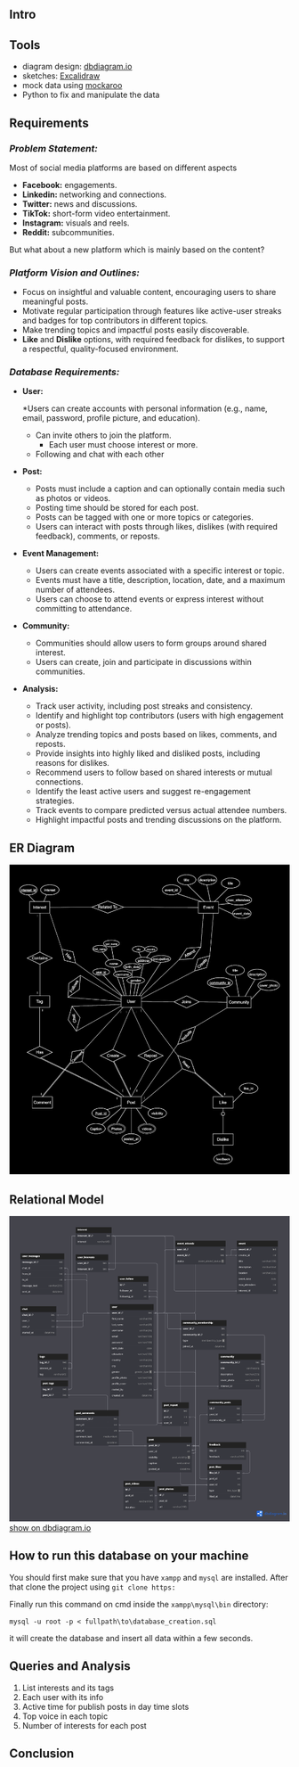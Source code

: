 ## **Intro**

## **Tools**

* diagram design: [dbdiagram.io](https://dbdiagram.io)
* sketches: [Excalidraw](https://excalidraw.com/)
* mock data using [mockaroo](https://www.mockaroo.com/)
* Python to fix and manipulate the data

## Requirements

### *Problem Statement:*

Most of social media platforms are based on different aspects

- **Facebook:** engagements.
- **Linkedin:** networking and connections.
- **Twitter:** news and discussions.
- **TikTok:** short-form video entertainment.
- **Instagram:** visuals and reels.
- **Reddit:** subcommunities.

But what about a new platform which is mainly based on the content?

### *Platform Vision and Outlines:*

* Focus on insightful and valuable content, encouraging users to share meaningful posts.
* Motivate regular participation through features like active-user streaks and badges for top contributors in different topics.
* Make trending topics and impactful posts easily discoverable.
* **Like** and **Dislike** options, with required feedback for dislikes, to support a respectful, quality-focused environment.

### *Database Requirements:*

* **User:**

  *Users can create accounts with personal information (e.g., name, email, password, profile picture, and education).
  * Can invite others to join the platform.
	* Each user must choose interest or more.
  * Following and chat with each other
* **Post:**
  * Posts must include a caption and can optionally contain media such as photos or videos.
  * Posting time should be stored for each post.
  * Posts can be tagged with one or more topics or categories.
  * Users can interact with posts through likes, dislikes (with required feedback), comments, or reposts.
* **Event Management:**
  * Users can create events associated with a specific interest or topic.
  * Events must have a title, description, location, date, and a maximum number of attendees.
  * Users can choose to attend events or express interest without committing to attendance.

* **Community:**
  * Communities should allow users to form groups around shared interest.
  * Users can create, join and participate in discussions within communities.
* **Analysis:**
  * Track user activity, including post streaks and consistency.
  * Identify and highlight top contributors (users with high engagement or posts).
  * Analyze trending topics and posts based on likes, comments, and reposts.
  * Provide insights into highly liked and disliked posts, including reasons for dislikes.
  * Recommend users to follow based on shared interests or mutual connections.
  * Identify the least active users and suggest re-engagement strategies.
  * Track events to compare predicted versus actual attendee numbers.
  * Highlight impactful posts and trending discussions on the platform.

## **ER Diagram**
![Label](./imgs/er_diagram.drawio.svg)
## **Relational Model**
![Relational Model](imgs/relational-model.png "Relational Model")
<a href="https://dbdiagram.io/d/university-DBMS-project-672a3b04e9daa85aca67484d" target="_blank">show on dbdiagram.io</a>

## **How to run this database on your machine**
You should first make sure that you have `xampp` and `mysql` are installed. After that clone the project using `git clone https:`

Finally run this command on cmd inside the `xampp\mysql\bin` directory:
```
mysql -u root -p < fullpath\to\database_creation.sql
```
it will create the database and insert all data within a few seconds.
## Queries and Analysis
1) List interests and its tags
2) Each user with its info
3) Active time for publish posts in day time slots
4) Top voice in each topic
5) Number of interests for each post
## Conclusion
